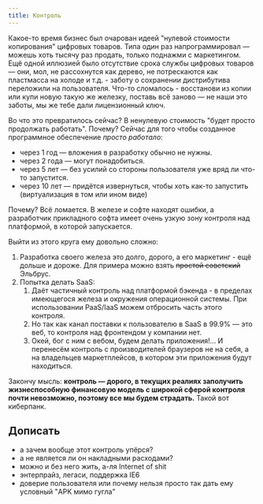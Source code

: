 ```yaml
---
title: Контроль
---
```


Какое-то время бизнес был очарован идеей "нулевой стоимости копирования" цифровых товаров. Типа один раз напрограммировал — можешь хоть тысячу раз продать, только поднажми с маркетингом. Ещё одной иллюзией было отсутствие срока службы цифровых товаров — они, мол, не рассохнутся как дерево, не потрескаются как пластмасса на холоде и т.д. - заботу о сохранении дистрибутива переложили на пользователя. Что-то сломалось - восстанови из копии или купи новую такую же железку, поставь всё заново — не наши это заботы, мы же тебе дали лицензионный ключ.

Во что это превратилось сейчас? В ненулевую стоимость "будет просто продолжать работать". Почему? Сейчас для того чтобы созданное программное обеспечение _просто работало_:

- через 1 год — вложения в разработку обычно не нужны.
- через 2 года — могут понадобиться.
- через 5 лет — без усилий со стороны пользователя уже вряд ли что-то запустится.
- через 10 лет — придётся извернуться, чтобы хоть как-то запустить (виртуализация в том или ином виде)

Почему? Всё ломается. В железе и софте находят ошибки, а разработчик прикладного софта имеет очень узкую зону контроля над платформой, в которой запускается.

Выйти из этого круга ему довольно сложно:  

1. Разработка своего железа это долго, дорого, а его маркетинг - ещё дольше и дороже. Для примера можно взять ~~простой советский~~ Эльбрус.
2. Попытка делать SaaS:
	1. Даёт частичный контроль над платформой бэкенда - в пределах имеющегося железа и окружения операционной системы. При использовании PaaS/IaaS можем отбросить часть этого контроля.
	2. Но так как канал поставки к пользователю в SaaS в 99.9% — это веб, то контроля над фронтендом у компании нет.
	3. Окей, бог с ним с вебом, будем делать приложения!... И перенесём контроль с производителей браузеров не на себя, а на владельцев маркетплейсов, в котором эти приложения будут находиться.

Закончу мысль: **контроль — дорого, в текущих реалиях заполучить жизнеспособную финансовую модель с широкой сферой контроля почти невозможно, поэтому все мы будем страдать.** Такой вот киберпанк.

## Дописать

- а зачем вообще этот контроль упёрся?
- а не является ли он накладными расходами?
- можно и без него жить, а-ля Internet of shit
- энтерпрайз, легаси, поддержка IE6
- доверие пользователя или почему нельзя просто так дать ему условный "APK мимо гугла"
